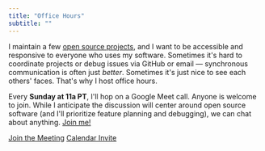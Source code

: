 ```yaml
---
title: "Office Hours"
subtitle: ""
---
```


I maintain a few [open source projects](https://github.com/milesmcc), and I want to be accessible and responsive to everyone who uses my software. Sometimes it's hard to coordinate projects or debug issues via GitHub or email — synchronous communication is often just *better*. Sometimes it's just nice to see each others' faces. That's why I host office hours.

Every **Sunday at 11a PT**, I'll hop on a Google Meet call. Anyone is welcome to join. While I anticipate the discussion will center around open source software (and I'll prioritize feature planning and debugging), we can chat about anything. <a href="https://meet.google.com/uyf-euiu-ukp">Join me!</a>

<a href="https://meet.google.com/uyf-euiu-ukp" class="button ~info">Join the Meeting</a> <a href="https://calendar.google.com/event?action=TEMPLATE&tmeid=NTZwdGduY3Nhbm5jdjZuZjByNjZyNDdvbThfMjAyMTExMjFUMTkwMDAwWiBtaWxlc0BybXJtLmlv&tmsrc=miles%40rmrm.io&scp=ALL" class="button ~info">Calendar Invite</a>